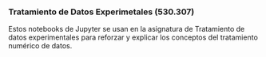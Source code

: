### Tratamiento de Datos Experimetales (530.307)

Estos notebooks de Jupyter se usan en la asignatura de Tratamiento de datos experimentales para reforzar y explicar los conceptos del tratamiento numérico de datos.


